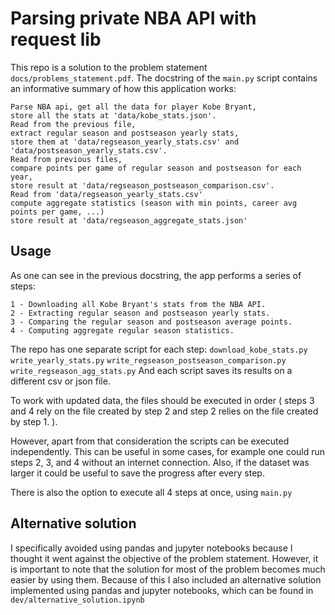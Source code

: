 # Parsing private NBA API with request lib

This repo is a solution to the problem statement `docs/problems_statement.pdf`.
The docstring of the `main.py` script contains an informative summary of how this application
works:

    Parse NBA api, get all the data for player Kobe Bryant,
    store all the stats at 'data/kobe_stats.json'.
    Read from the previous file,
    extract regular season and postseason yearly stats,
    store them at 'data/regseason_yearly_stats.csv' and 'data/postseason_yearly_stats.csv'.
    Read from previous files,
    compare points per game of regular season and postseason for each year,
    store result at 'data/regseason_postseason_comparison.csv'.
    Read from 'data/regseason_yearly_stats.csv'
    compute aggregate statistics (season with min points, career avg points per game, ...)
    store result at 'data/regseason_aggregate_stats.json'

## Usage
As one can see in the previous docstring, the app performs a series of steps:

    1 - Downloading all Kobe Bryant's stats from the NBA API.
    2 - Extracting regular season and postseason yearly stats.
    3 - Comparing the regular season and postseason average points.
    4 - Computing aggregate regular season statistics.

The repo has one separate script for each step: 
`download_kobe_stats.py` 
`write_yearly_stats.py`
`write_regseason_postseason_comparison.py`
`write_regseason_agg_stats.py`
And each script saves its results on a different csv or json file.

To work with updated data, the files should be executed in order (
steps 3 and 4 rely on the file created by step 2 and 
step 2 relies on the file created by step 1.
).

However, apart from that consideration the scripts can be executed independently.
This can be useful in some cases,
for example one could run steps 2, 3, and 4 without an internet connection.
Also, if the dataset was larger it could be useful to save the progress after every step.

There is also the option to execute all 4 steps at once,
using `main.py`


## Alternative solution
I specifically avoided using pandas and jupyter notebooks because
I thought it went against the objective of the problem statement. 
However, it is important to note that the solution for most of the problem 
becomes much easier by using them.
Because of this I also included an alternative solution implemented using pandas
and jupyter notebooks, which can be found in `dev/alternative_solution.ipynb`




